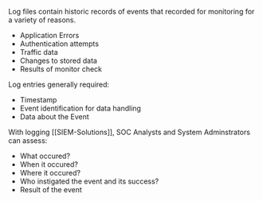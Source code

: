 
Log files contain historic records of events that recorded for monitoring for a variety of reasons.
- Application Errors
- Authentication attempts
- Traffic data
- Changes to stored data
- Results of monitor check 

Log entries generally required:
-  Timestamp
-  Event identification for data handling
-  Data about the Event 

With logging [[SIEM-Solutions]], SOC Analysts and System Adminstrators can assess:
- What occured?
- When it occured? 
- Where it occured?
- Who instigated the event and its success?
- Result of the event